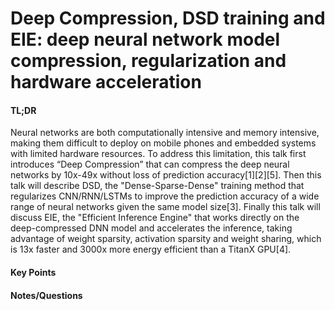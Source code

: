 Deep Compression, DSD training and EIE: deep neural network model compression, regularization and hardware acceleration 
========================================================================================================================

#### TL;DR
Neural networks are both computationally intensive and memory intensive, making them difficult to deploy on mobile phones and embedded systems with limited hardware resources. To address this limitation, this talk first introduces “Deep Compression” that can compress the deep neural networks by 10x-49x without loss of prediction accuracy[1][2][5]. Then this talk will describe DSD, the "Dense-Sparse-Dense" training method that regularizes CNN/RNN/LSTMs to improve the prediction accuracy of a wide range of neural networks given the same model size[3]. Finally this talk will discuss EIE, the "Efficient Inference Engine" that works directly on the deep-compressed DNN model and accelerates the inference, taking advantage of weight sparsity, activation sparsity and weight sharing, which is 13x faster and 3000x more energy efficient than a TitanX GPU[4].

#### Key Points



#### Notes/Questions
